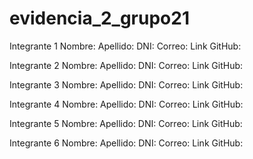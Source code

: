 # evidencia_2_grupo21

Integrante 1
Nombre:
Apellido:
DNI: 
Correo:
Link GitHub: 

Integrante 2
Nombre:
Apellido:
DNI: 
Correo:
Link GitHub: 

Integrante 3
Nombre:
Apellido:
DNI: 
Correo:
Link GitHub: 

Integrante 4
Nombre:
Apellido:
DNI: 
Correo:
Link GitHub: 

Integrante 5
Nombre:
Apellido:
DNI: 
Correo:
Link GitHub: 

Integrante 6
Nombre:
Apellido:
DNI: 
Correo:
Link GitHub: 
